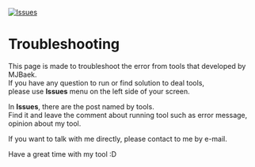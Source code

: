 [![Issues](https://img.shields.io/github/issues/bioinfo16/Troubleshooting.svg)](https://github.com/bioinfo16/Troubleshooting/issues)
# Troubleshooting

This page is made to troubleshoot the error from tools that developed by MJBaek.  
If you have any question to run or find solution to deal tools,  
please use **Issues** menu on the left side of your screen.  
  
In **Issues**, there are the post named by tools.  
Find it and leave the comment about running tool such as error message, opinion about my tool.  

If you want to talk with me directly, please contact to me by e-mail.  
  
Have a great time with my tool :D  
  
    
      
